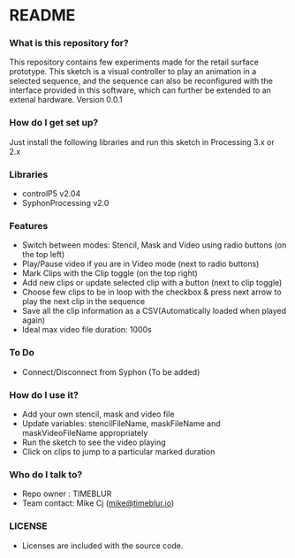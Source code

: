 # README #


### What is this repository for? ###
This repository contains few experiments made for the retail surface prototype. This sketch is a visual controller to play an animation in a selected sequence, and the sequence can also be reconfigured with the interface provided in this software, which can further be extended to an extenal hardware.
Version 0.0.1

### How do I get set up? ###
Just install the following libraries and run this sketch in Processing 3.x or 2.x

### Libraries ###
* controlP5 v2.04
* SyphonProcessing v2.0

### Features ###
* Switch between modes: Stencil, Mask and Video using radio buttons (on the top left)
* Play/Pause video if you are in Video mode (next to radio buttons)
* Mark Clips with the Clip toggle (on the top right)
* Add new clips or update selected clip with a button (next to clip toggle)
* Choose few clips to be in loop with the checkbox & press next arrow to play the next clip in the sequence
* Save all the clip information as a CSV(Automatically loaded when played again)
* Ideal max video file duration: 1000s

### To Do ###
* Connect/Disconnect from Syphon (To be added)

### How do I use it? ###
* Add your own stencil, mask and video file
* Update variables: stencilFileName, maskFileName and maskVideoFileName appropriately
* Run the sketch to see the video playing
* Click on clips to jump to a particular marked duration

### Who do I talk to? ###
* Repo owner : TIMEBLUR
* Team contact: Mike Cj (mike@timeblur.io)

### LICENSE ###
* Licenses are included with the source code.
